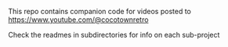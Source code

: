This repo contains companion code for videos posted to https://www.youtube.com/@cocotownretro

Check the readmes in subdirectories for info on each sub-project
